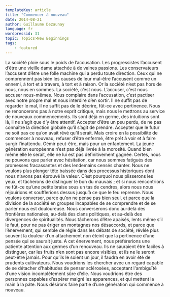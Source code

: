 ```yaml
---
templateKey: article
title: "Commencer à nouveau"
date: 2014-08-21
author: Guillaume Dezaunay
language: fr
wordpressid: 31
topic: Topics>New Beginnings
tags:
    - featured
---
```


La société ploie sous le poids de l’accusation. Les progressistes l’accusent d’être une vieille dame attachée à de vaines passions. Les conservateurs l’accusent d’être une folle machine qui a perdu toute direction. Ceux qui ne comprennent pas bien les causes de leur mal-être l’accusent comme un ennemi, à tort et à travers, à tort et à raison. Or la société n’est pas hors de nous, nous en sommes. La société, c’est nous. L’accuser, c’est nous accuser nous-mêmes. Nous complaire dans l’accusation, c’est pactiser avec notre propre mal et nous interdire d’en sortir.
Il ne suffit pas de regarder le mal, il ne suffit pas de le décrire, fût-ce avec pertinence. Nous ne renoncerons pas à notre esprit critique, mais nous le mettrons au service de nouveaux commencements. Ils sont déjà en germe, des intuitions sont là, il ne s’agit que d’y être attentif. Accepter d’être un peu perdu, de ne pas connaître la direction globale qu’il s’agit de prendre. Accepter que le futur ne soit pas ce qu’on avait rêvé qu’il serait. Mais croire en la possibilité de commencer à nouveau, refuser d’être enfermé, être prêt à voir et à faire surgir l’inattendu. Gémir peut-être, mais pour un enfantement.
La jeune génération européenne n’est pas déjà livrée à la morosité. Quand bien même elle le serait, elle ne lui est pas définitivement gagnée. Certes, nous ne pouvons que parler avec hésitation, car nous sommes fatigués des promesses fracassantes et des lendemains censés chanter. Nous ne voulons plus plonger tête baissée dans des processus historiques dont nous n’avons pas éprouvé la valeur. C’est pourquoi nous plisserons les yeux, et tâcherons de distinguer le bon du mauvais ; et si nous rencontrions ne fût-ce qu’une petite braise sous un tas de cendres, alors nous nous réjouirions et soufflerions dessus jusqu’à ce que le feu reprenne.
Nous voulons converser, parce qu’on ne pense pas bien seul, et parce que la division de la société en groupes incapables de se comprendre et de se parler nous est douloureuse. Nous converserons donc au-delà des frontières nationales, au-delà des clans politiques, et au-delà des divergences de spiritualités. Nous tâcherons d’être apaisés, lents même s’il le faut, pour ne pas ériger en montagnes nos désaccords, et parce que l’énervement, qui semble de règle dans les débats de société, révèle plus souvent la douleur d’un attachement non éteint que la pertinence d’une pensée qui se saurait juste.
A cet énervement, nous préférerions une patiente attention aux germes d’un renouveau. Ils ne sauraient être faciles à distinguer, car les fruits n’en sont pas encore visibles, et ils ne le seront peut-être jamais. Pour qu’ils le soient un jour, il faudra en avoir été de prudents cultivateurs. Nous voudrions les chercher avec un regard capable de se détacher d’habitudes de penser sclérosées, acceptant l'ambiguïté d’une vision incomplètement sûre d’elle. Nous voudrions être des personnes capables d’espérer malgré les apparences, et qui mettent la main à la pâte. Nous désirons faire partie d’une génération qui commence à nouveau.

 
